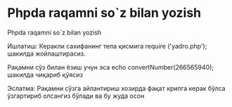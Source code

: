 # Phpda raqamni so`z bilan yozish
 Phpda raqamni so`z bilan yozish


Ишлатиш: 
Керакли сахифанинг тепа қисмига  require ('yadro.php'); шакилда жойлаштирасиз.


Рақамни сўз билан ёзиш учун эса echo convertNumber(266565940); шакилда чиқариб қўясиз

Эслатма: Рақамни сўзга айлантириш хозирда фақат крилга керак бўлса ўзгартириб олсангиз бўлади ва бу жуда осон